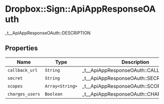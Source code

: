 # Dropbox::Sign::ApiAppResponseOAuth

_t__ApiAppResponseOAuth::DESCRIPTION

## Properties

| Name | Type | Description | Notes |
| ---- | ---- | ----------- | ----- |
| `callback_url` | ```String``` |  _t__ApiAppResponseOAuth::CALLBACK_URL  |  |
| `secret` | ```String``` |  _t__ApiAppResponseOAuth::SECRET  |  |
| `scopes` | ```Array<String>``` |  _t__ApiAppResponseOAuth::SCOPES  |  |
| `charges_users` | ```Boolean``` |  _t__ApiAppResponseOAuth::CHARGES_USERS  |  |

